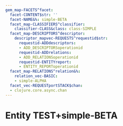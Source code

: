 ```yaml
---
gem_map-FACETS^facet:
  facet-CONTENT$str: ''
  facet-NAME&%: simple-BETA
  facet_map-CLASSIFIERS^classifier:
    classifier-CLASS&class: class-SIMPLE
  facet_map-DESCRIPTORS^descriptor:
    descriptor_mapvec-REQUESTS^requestid$str:
      requestid-ADDdescriptors:
      - ADD_DESCRIPTORSoperationid
      requestid-ADDrelations:
      - ADD_RELATIONSoperationid
      requestid-ENTITYreport:
      - ENTITY_REPORToperationid
  facet_map-RELATIONS^relation&%:
    relation_vec-BASIC:
    - simple-ALPHA
  facet_vec-REQUESTportSTACK$chan:
  - clojure.core.async.chan
---
```

# Entity TEST+simple-BETA

